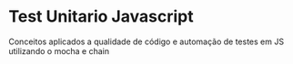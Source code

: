 # Test Unitario Javascript
  Conceitos aplicados a qualidade de código e automação de testes em JS utilizando o mocha e chain
